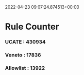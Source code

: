 2022-04-23 09:07:24.874513+00:00
# Rule Counter 
 ### UCATE : 430934

 ### Veneto : 17836

 ### Allowlist : 13922